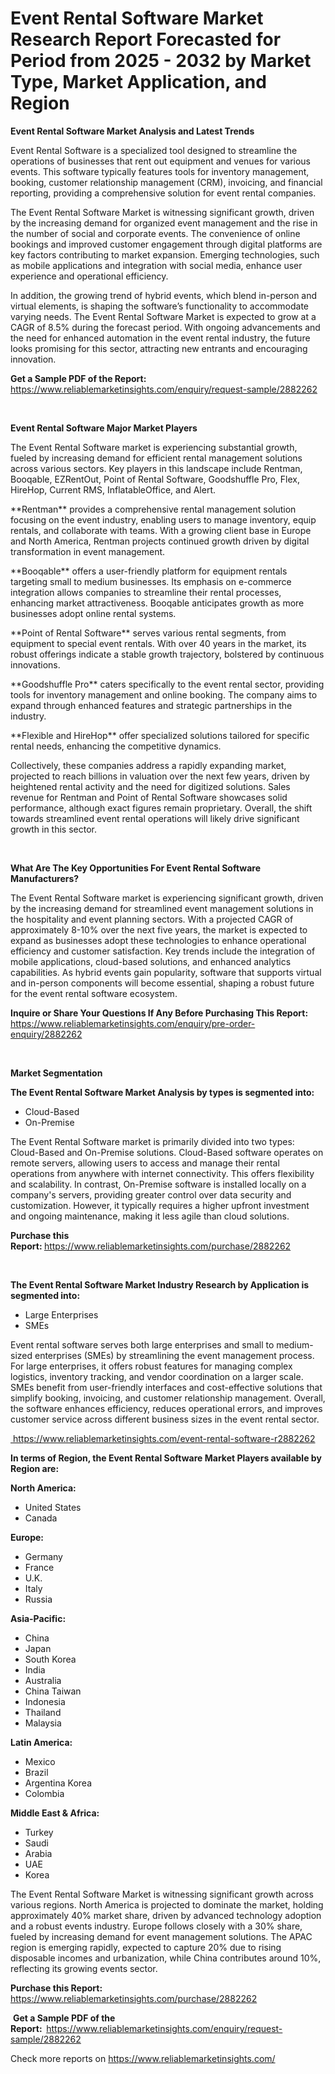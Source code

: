 <p><h1>Event Rental Software Market Research Report Forecasted for Period from 2025 -  2032 by Market Type, Market Application, and Region</h1></p><p><strong>Event Rental Software Market Analysis and Latest Trends</strong></p>
<p><p>Event Rental Software is a specialized tool designed to streamline the operations of businesses that rent out equipment and venues for various events. This software typically features tools for inventory management, booking, customer relationship management (CRM), invoicing, and financial reporting, providing a comprehensive solution for event rental companies.</p><p>The Event Rental Software Market is witnessing significant growth, driven by the increasing demand for organized event management and the rise in the number of social and corporate events. The convenience of online bookings and improved customer engagement through digital platforms are key factors contributing to market expansion. Emerging technologies, such as mobile applications and integration with social media, enhance user experience and operational efficiency.</p><p>In addition, the growing trend of hybrid events, which blend in-person and virtual elements, is shaping the software’s functionality to accommodate varying needs. The Event Rental Software Market is expected to grow at a CAGR of 8.5% during the forecast period. With ongoing advancements and the need for enhanced automation in the event rental industry, the future looks promising for this sector, attracting new entrants and encouraging innovation.</p></p>
<p><strong>Get a Sample PDF of the Report:&nbsp;</strong> <a href="https://www.reliablemarketinsights.com/enquiry/request-sample/2882262?utm_campaign=3014&utm_medium=2&utm_source=Github&utm_content=ia&utm_term=13032025&utm_id=event-rental-software">https://www.reliablemarketinsights.com/enquiry/request-sample/2882262</a></p>
<p>&nbsp;</p>
<p><strong>Event Rental Software Major Market Players</strong></p>
<p><p>The Event Rental Software market is experiencing substantial growth, fueled by increasing demand for efficient rental management solutions across various sectors. Key players in this landscape include Rentman, Booqable, EZRentOut, Point of Rental Software, Goodshuffle Pro, Flex, HireHop, Current RMS, InflatableOffice, and Alert.</p><p>**Rentman** provides a comprehensive rental management solution focusing on the event industry, enabling users to manage inventory, equip rentals, and collaborate with teams. With a growing client base in Europe and North America, Rentman projects continued growth driven by digital transformation in event management.</p><p>**Booqable** offers a user-friendly platform for equipment rentals targeting small to medium businesses. Its emphasis on e-commerce integration allows companies to streamline their rental processes, enhancing market attractiveness. Booqable anticipates growth as more businesses adopt online rental systems.</p><p>**Point of Rental Software** serves various rental segments, from equipment to special event rentals. With over 40 years in the market, its robust offerings indicate a stable growth trajectory, bolstered by continuous innovations.</p><p>**Goodshuffle Pro** caters specifically to the event rental sector, providing tools for inventory management and online booking. The company aims to expand through enhanced features and strategic partnerships in the industry.</p><p>**Flexible and HireHop** offer specialized solutions tailored for specific rental needs, enhancing the competitive dynamics. </p><p>Collectively, these companies address a rapidly expanding market, projected to reach billions in valuation over the next few years, driven by heightened rental activity and the need for digitized solutions. Sales revenue for Rentman and Point of Rental Software showcases solid performance, although exact figures remain proprietary. Overall, the shift towards streamlined event rental operations will likely drive significant growth in this sector.</p></p>
<p>&nbsp;</p>
<p><strong>What Are The Key Opportunities For Event Rental Software Manufacturers?</strong></p>
<p><p>The Event Rental Software market is experiencing significant growth, driven by the increasing demand for streamlined event management solutions in the hospitality and event planning sectors. With a projected CAGR of approximately 8-10% over the next five years, the market is expected to expand as businesses adopt these technologies to enhance operational efficiency and customer satisfaction. Key trends include the integration of mobile applications, cloud-based solutions, and enhanced analytics capabilities. As hybrid events gain popularity, software that supports virtual and in-person components will become essential, shaping a robust future for the event rental software ecosystem.</p></p>
<p><strong>Inquire or Share Your Questions If Any Before Purchasing This Report:</strong> <a href="https://www.reliablemarketinsights.com/enquiry/pre-order-enquiry/2882262?utm_campaign=3014&utm_medium=2&utm_source=Github&utm_content=ia&utm_term=13032025&utm_id=event-rental-software">https://www.reliablemarketinsights.com/enquiry/pre-order-enquiry/2882262</a></p>
<p>&nbsp;</p>
<p><strong>Market Segmentation</strong></p>
<p><strong>The Event Rental Software Market Analysis by types is segmented into:</strong></p>
<p><ul><li>Cloud-Based</li><li>On-Premise</li></ul></p>
<p><p>The Event Rental Software market is primarily divided into two types: Cloud-Based and On-Premise solutions. Cloud-Based software operates on remote servers, allowing users to access and manage their rental operations from anywhere with internet connectivity. This offers flexibility and scalability. In contrast, On-Premise software is installed locally on a company's servers, providing greater control over data security and customization. However, it typically requires a higher upfront investment and ongoing maintenance, making it less agile than cloud solutions.</p></p>
<p><strong>Purchase this Report:&nbsp;</strong><a href="https://www.reliablemarketinsights.com/purchase/2882262?utm_campaign=3014&utm_medium=2&utm_source=Github&utm_content=ia&utm_term=13032025&utm_id=event-rental-software">https://www.reliablemarketinsights.com/purchase/2882262</a></p>
<p>&nbsp;</p>
<p><strong>The Event Rental Software Market Industry Research by Application is segmented into:</strong></p>
<p><ul><li>Large Enterprises</li><li>SMEs</li></ul></p>
<p><p>Event rental software serves both large enterprises and small to medium-sized enterprises (SMEs) by streamlining the event management process. For large enterprises, it offers robust features for managing complex logistics, inventory tracking, and vendor coordination on a larger scale. SMEs benefit from user-friendly interfaces and cost-effective solutions that simplify booking, invoicing, and customer relationship management. Overall, the software enhances efficiency, reduces operational errors, and improves customer service across different business sizes in the event rental sector.</p></p>
<p><a href="https://www.reliablemarketinsights.com/event-rental-software-r2882262?utm_campaign=3014&utm_medium=2&utm_source=Github&utm_content=ia&utm_term=13032025&utm_id=event-rental-software">&nbsp;https://www.reliablemarketinsights.com/event-rental-software-r2882262</a></p>
<p><strong>In terms of Region, the Event Rental Software Market Players available by Region are:</strong></p>
<p>
    <p> <strong> North America: </strong>
        <ul>
            <li>United States</li>
            <li>Canada</li>
        </ul>
        </p> 
    <p> <strong> Europe: </strong>
        <ul>
            <li>Germany</li>
            <li>France</li>
            <li>U.K.</li>
            <li>Italy</li>
            <li>Russia</li>
        </ul>
        </p> 
    <p> <strong> Asia-Pacific: </strong>
        <ul>
            <li>China</li>
            <li>Japan</li>
            <li>South Korea</li>
            <li>India</li>
            <li>Australia</li>
            <li>China Taiwan</li>
            <li>Indonesia</li>
            <li>Thailand</li>
            <li>Malaysia</li>
        </ul>
        </p> 
    <p> <strong> Latin America: </strong>
        <ul>
            <li>Mexico</li>
            <li>Brazil</li>
            <li>Argentina Korea</li>
            <li>Colombia</li>
        </ul>
        </p> 
    <p> <strong> Middle East & Africa: </strong>
        <ul>
            <li>Turkey</li>
            <li>Saudi</li>
            <li>Arabia</li>
            <li>UAE</li>
            <li>Korea</li>
        </ul>
    </p>
    </p>
<p><p>The Event Rental Software Market is witnessing significant growth across various regions. North America is projected to dominate the market, holding approximately 40% market share, driven by advanced technology adoption and a robust events industry. Europe follows closely with a 30% share, fueled by increasing demand for event management solutions. The APAC region is emerging rapidly, expected to capture 20% due to rising disposable incomes and urbanization, while China contributes around 10%, reflecting its growing events sector.</p></p>
<p><strong>Purchase this Report: </strong><a href="https://www.reliablemarketinsights.com/purchase/2882262?utm_campaign=3014&utm_medium=2&utm_source=Github&utm_content=ia&utm_term=13032025&utm_id=event-rental-software">https://www.reliablemarketinsights.com/purchase/2882262</a></p>
<p>&nbsp;<strong>Get a Sample PDF of the Report:&nbsp;&nbsp;</strong><a href="https://www.reliablemarketinsights.com/enquiry/request-sample/2882262?utm_campaign=3014&utm_medium=2&utm_source=Github&utm_content=ia&utm_term=13032025&utm_id=event-rental-software">https://www.reliablemarketinsights.com/enquiry/request-sample/2882262</a></p>
<p><strong></strong></p>
<p>Check more reports on <a href="https://www.reliablemarketinsights.com/?utm_campaign=3014&utm_medium=2&utm_source=Github&utm_content=ia&utm_term=13032025&utm_id=event-rental-software">https://www.reliablemarketinsights.com/</a></p>